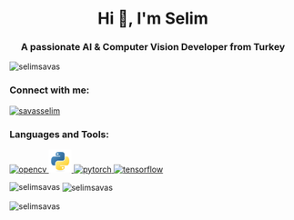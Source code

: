 <h1 align="center">Hi 👋, I'm Selim</h1>
<h3 align="center">A passionate AI & Computer Vision Developer from Turkey</h3>

<p align="left"> <img src="https://komarev.com/ghpvc/?username=selimsavas&label=Profile%20views&color=0e75b6&style=flat" alt="selimsavas" /> </p>

<h3 align="left">Connect with me:</h3>
<p align="left">
<a href="https://linkedin.com/in/savasselim" target="blank"><img align="center" src="https://raw.githubusercontent.com/rahuldkjain/github-profile-readme-generator/master/src/images/icons/Social/linked-in-alt.svg" alt="savasselim" height="30" width="40" /></a>
</p>

<h3 align="left">Languages and Tools:</h3>
<p align="left"> <a href="https://opencv.org/" target="_blank" rel="noreferrer"> <img src="https://www.vectorlogo.zone/logos/opencv/opencv-icon.svg" alt="opencv" width="40" height="40"/> </a> <a href="https://www.python.org" target="_blank" rel="noreferrer"> <img src="https://raw.githubusercontent.com/devicons/devicon/master/icons/python/python-original.svg" alt="python" width="40" height="40"/> </a> <a href="https://pytorch.org/" target="_blank" rel="noreferrer"> <img src="https://www.vectorlogo.zone/logos/pytorch/pytorch-icon.svg" alt="pytorch" width="40" height="40"/> </a> <a href="https://www.tensorflow.org" target="_blank" rel="noreferrer"> <img src="https://www.vectorlogo.zone/logos/tensorflow/tensorflow-icon.svg" alt="tensorflow" width="40" height="40"/> </a> </p>

<p><img align="left" src="https://github-readme-stats.vercel.app/api/top-langs?username=selimsavas&show_icons=true&locale=en&layout=compact" alt="selimsavas" /></p>

<p>&nbsp;<img align="center" src="https://github-readme-stats.vercel.app/api?username=selimsavas&show_icons=true&locale=en" alt="selimsavas" /></p>

<p><img align="center" src="https://github-readme-streak-stats.herokuapp.com/?user=selimsavas&" alt="selimsavas" /></p>
